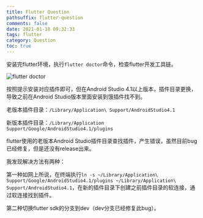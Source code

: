 ```yaml
---
title: Flutter Question
pathsuffix: flutter-question
comments: false
date: 2021-01-18 09:32:33
tags: flutter
category: Question
toc: true
---
```


安装完flutter环境，执行`flutter doctor`命令，检查flutter开发工具链。

![flutter doctor](flutter_doctor_terminal.png)

按照提示安装对应插件即可，但在Android Studio 4.1以上版本，插件目录更换，导致之前在Android Studio版本里面安装到饿插件找不到。

老版本插件目录：`/Library/Application\ Support/AndroidStudio4.1`

新版本插件目录：`/Library/Application Support/Google/AndroidStudio4.1/plugins`

flutter使用的老版本Android Studio插件目录查找插件，产生错误，虽然目前bug已经修复，但是还没有release出来。

我发现解决方法有两种：

第一种如网上所说，在终端执行`ln -s ~/Library/Application\ Support/Google/AndroidStudio4.1/plugins ~/Library/Application\ Support/AndroidStudio4.1`，在新的插件目录下创建之前插件目录的软连接，通过软连接找到插件。

第二种切换flutter sdk的分支到dev（dev分支已经修复此bug）。
